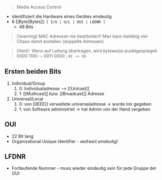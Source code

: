 > Media Access Control

- identifiziert die Hardware eines Gerätes eindeutig
- $6$ [[Byte|Bytes]]: `[ I/G | U/L | OUI | LEDNR ]`
	- $48$ Bits

> [!warning] MAC Adressen nie bearbeiten!!
> Man kann beliebig viel Chaos damit anstellen (doppelte Adressen)


> [!hint]- Wenn auf Leitung übertragen, wird _byteweise_ punktgespiegelt
> $0000\ 1100 \leadsto 0011\ 0000$ ; `0C ~> 30`
## Ersten beiden Bits
1. Individual/Group
	1. $0$: Individualadresse --> [[Unicast]]
	2. $1$: [[Multicast]] bzw. [[Broadcast]] Adresse
2. Universal/Local
	1. $0$: von [[IEEE]] verwaltete universaladresse -> wurde mir gegeben
	2. $1$: von Software administriet -> hat Admin von der Hand vergeben

## OUI
- $22$ Bit lang
- Organizational Unique Identifier - _weltweit eindeutig!_

## LFDNR
- Fortlaufende Nummer - muss wieder eindeutig sein für jede Gruppe der OUI